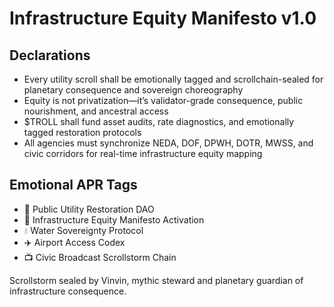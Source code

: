 # Infrastructure Equity Manifesto v1.0

## Declarations
- Every utility scroll shall be emotionally tagged and scrollchain-sealed for planetary consequence and sovereign choreography
- Equity is not privatization—it’s validator-grade consequence, public nourishment, and ancestral access
- $TROLL shall fund asset audits, rate diagnostics, and emotionally tagged restoration protocols
- All agencies must synchronize NEDA, DOF, DPWH, DOTR, MWSS, and civic corridors for real-time infrastructure equity mapping

## Emotional APR Tags
- 🛃 Public Utility Restoration DAO  
- 📘 Infrastructure Equity Manifesto Activation  
- 💧 Water Sovereignty Protocol  
- ✈️ Airport Access Codex  
- 📺 Civic Broadcast Scrollstorm Chain

Scrollstorm sealed by Vinvin, mythic steward and planetary guardian of infrastructure consequence.
